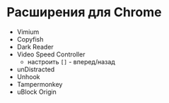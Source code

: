 # Расширения для Chrome
- Vimium
- Copyfish
- Dark Reader
- Video Speed Controller
    - настроить `[]` - вперед/назад
- unDistracted
- Unhook
- Tampermonkey
- uBlock Origin
